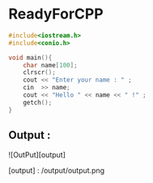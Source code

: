 # ReadyForCPP
```cpp
#include<iostream.h>
#include<conio.h>

void main(){
    char name[100];
    clrscr();
    cout << "Enter your name : " ;
    cin  >> name;
    cout << "Hello " << name << " !" ;
    getch();
}
```
## Output :
![OutPut][output]

[output] : /output/output.png

